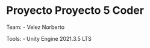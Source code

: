 # Proyecto Proyecto 5 Coder

Team:
    - Velez Norberto
    
Tools:
    - Unity Engine 2021.3.5 LTS


